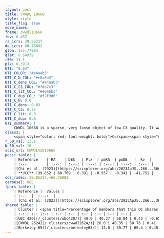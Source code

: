 ```yaml
---
layout: post
title: CWWDL 10668
style: style
title_flag: true
more_names: 
fname: cwwdl10668
fov: 0.437
ra_icrs: 39.85217
de_icrs: 60.76882
glon: 135.77884
glat: 0.64939
r50: 13.1
plx: 0.3913
UTI: "0.03"
UTI_COLOR: "#e4aab3"
UTI_C_N_COL: "#e0a6b3"
UTI_C_dens_COL: "#e4aab3"
UTI_C_C3_COL: "#fdd7c3"
UTI_C_lit_COL: "#e0a6b3"
UTI_C_dup_COL: "#f2f9d6"
UTI_C_N: 0.0
UTI_C_dens: 0.03
UTI_C_C3: 0.25
UTI_C_lit: 0.0
UTI_C_dup: 0.6
UTI_summary: |
    CWWDL 10668 is a sparse, very loose object of low C3 quality. It was recently reported in the literature.<br><br>This is likely a unique object, which shares a moderate percentage of members with at least one previously reported entry, and a moderate percentage with at least one entry reported in the same catalogue.<br><br><span style="color: #99180f; font-weight: bold;">Warning: </span>contains less than 25 stars with <i>P>0.5</i> estimated.
class3: |
    <span style="color: red; font-weight: bold;">C</span><span style="color: red; font-weight: bold;">C</span>
r_50_val: 13.1
N_50_val: 16
scix_url: CWWDL%2010668
posit_table: |
    | Reference    | RA    | DEC   | Plx  | pmRA  | pmDE   |  Rv  |
    | :---         | :---: | :---: | :---: | :---: | :---: | :---: |
    |[Chi et al. (2023)](https://scixplorer.org/abs/2023ApJS..266...36C) | 39.654 | 60.771 | 0.391 | -0.559 | -0.336 | -48.265 |
    | **UCC** |39.852 | 60.769 | 0.391 | -0.557 | -0.341 | -41.751 | 
cds_radec: 39.85217,+60.76882
carousel: UCC
fpars_table: |
    | Reference |  Values |
    | :---  |  :---:  |
    | [Chi et al. (2023)](https://scixplorer.org/abs/2023ApJS..266...36C) | `logAge=7.37, Z=0.44` |
shared_table: |
    | Cluster | <span title="Percentage of members that this OC shares with the ones listed">%</span>   | RA   | DEC   | Plx   | pmRA  | pmDE  | Rv | UTI |
    | :-: | :-: |:-: | :-: | :-: | :-: | :-: | :-: | :-: |
    |[UBC 420](/_clusters/ubc420/)| 40.0 | 40.37 | 60.84 | 0.43 | -0.65 | -0.21 | -61.21 |0.57 |
    |[CWWDL 2624](/_clusters/cwwdl2624/)| 28.0 | 40.35 | 60.76 | 0.41 | -0.5 | -0.3 | -81.55 |0.04 |
    |[Berkeley 65](/_clusters/berkeley65/)| 12.0 | 39.77 | 60.4 | 0.45 | -0.72 | -0.4 | -60.43 |0.76 |
---
```

